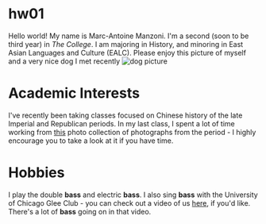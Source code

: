 # hw01

Hello world! My name is Marc-Antoine Manzoni.
I'm a second (soon to be third year) in *The College*.
I am majoring in History, and minoring in East Asian Languages and Culture (EALC). Please enjoy this picture of myself and a very nice dog I met recently ![dog picture](https://drive.google.com/file/d/1vr-RLbybvd3sjpmVWwGDJr80dQSMO41B/view?usp=sharing)
# Academic Interests
I've recently been taking classes focused on Chinese history of the late Imperial and Republican periods. In my last class, I spent a lot of time working from [this](https://repository.duke.edu/dc/gamble) photo collection of photographs from the period - I highly encourage you to take a look at it if you have time.
# Hobbies
I play the double **bass** and electric **bass**. I also sing **bass** with the University of Chicago Glee Club - you can check out a video of us [here](https://www.youtube.com/watch?v=7OD1kwWEbuY), if you'd like. There's a lot of **bass** going on in that video. 



